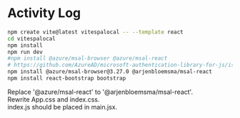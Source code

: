 # Activity Log

```sh
npm create vite@latest vitespalocal -- --template react
cd vitespalocal
npm install
npm run dev
#npm install @azure/msal-browser @azure/msal-react
# https://github.com/AzureAD/microsoft-authentication-library-for-js/issues/7577
npm install @azure/msal-browser@3.27.0 @arjenbloemsma/msal-react
npm install react-bootstrap bootstrap
```

Replace '@azure/msal-react' to '@arjenbloemsma/msal-react'.  
Rewrite App.css and index.css.  
index.js should be placed in main.jsx.  
